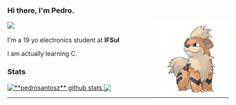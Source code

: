 ### Hi there, I'm Pedro.

<img src="https://img.shields.io/static/v1?label=Overview&message=pedrosantosz&color=f8efd4&style=for-the-badge&logo=GitHub">
<img align="right" height="170em" src="058.png">
<p>

I'm a 19 yo electronics student at **IFSul**<br/>

I am actually learning C.

### Stats
 
<a href="https://github.com/Gurupreet">
 <img align="center" height="160em" src="https://github-readme-stats.vercel.app/api?username=pedrosantosz&show_icons=true&theme=dracula&line_height=27" alt="**pedrosantosz** github stats"/>
</a>

<a href="https://github.com/Gurupreet">
  <img align="center" height="160em" src="https://github-readme-stats.vercel.app/api/top-langs/?username=pedrosantosz&theme=dracula&hide_langs_below=1" />
</a>

</p>
<hr>
